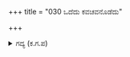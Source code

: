 +++
title = "030 ಒದೆದು ಕವಚವನೊಡೆದು"

+++

<details><summary>ಗದ್ಯ (ಕ.ಗ.ಪ) </summary>

30. ಕವಚದ ಮೇಲೆ ಬಲವಾಗಿ ಚುಚ್ಚಿಕೊಳ್ಳುತ್ತಾ ಅದನ್ನು ಕತ್ತರಿಸಿ, ಬಾಣಗಳು, ಕರ್ಣನ ಎದೆಯ ಮೇಲೆ ತಮ್ಮ ಗರಿಯನ್ನು ತೋರಿಸುವಂತಾಯಿತು. ಅವುಗಳ ಇನ್ನೊಂದು ತುದಿ ಬೆನ್ನಿನ ಮೇಲೆ ಕಾಣಿಸಿತು. ರಕ್ತಧಾರೆಯಲ್ಲಿ ಕರ್ಣನು ನೆನೆದು ಹೋದನು. ಅವನ ಕೈಯಲ್ಲಿದ್ದ ಬಾಣಗಳು ಕೆಳಗೆ ಬಿದ್ದವು. ವಿಪರೀತ ರಕ್ತವನ್ನು ಕಾರುತ್ತಾ, ಚಿಂತೆಯಿಂದ ಕಂಪಿಸಿ, ತನ್ನ ರಥದ ರತ್ನ ಖಚಿತವಾದ ಪೀಠದ ಮೇಲೆ ಕುಸಿದು ಮೂರ್ಛೆ ಹೋದನು.
</details>
